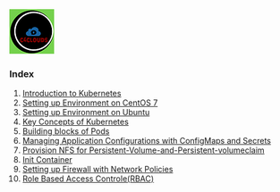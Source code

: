 <img src="/images/c4logo.png">

### Index
  1. [Introduction to Kubernetes](https://github.com/submah/kubernetes/blob/master/readme/introduction-to-kubernetes.md)
  2. [Setting up Environment on CentOS 7](https://github.com/submah/kubernetes/blob/dev/readme/setting-up-environment-centos-7.md)
  3. [Setting up Environment on Ubuntu](https://github.com/submah/kubernetes/blob/master/readme/setting-up-environment.md)  
  4. [Key Concepts of Kubernetes](https://github.com/submah/kubernetes/blob/master/readme/key-concepts-of-kubernetes.md)
  5. [Building blocks of Pods](https://github.com/submah/kubernetes/blob/master/readme/building-blocks-of-pod.md)
  6. [Managing Application Configurations with ConfigMaps and Secrets](https://github.com/submah/kubernetes/blob/master/readme/managing-application-configurations-with-configmaps-and-secrets.md)
  7. [Provision NFS for Persistent-Volume-and-Persistent-volumeclaim](https://github.com/submah/kubernetes/blob/master/readme/setup-NFS-for-Persistent-Volume-and-Persistent-volumeclaim.md)
  8. [Init Container](https://github.com/submah/kubernetes/blob/master/readme/init-container.md)
  9. [Setting up Firewall with Network Policies](https://github.com/submah/kubernetes/blob/master/readme/setting-up-firewall-with-network-policies.md)
  10. [Role Based Access Controle(RBAC)](https://github.com/submah/kubernetes/blob/master/readme/role-based-access-control(RBAC).md)
  
